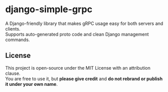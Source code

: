 # django-simple-grpc

A Django-friendly library that makes gRPC usage easy for both servers and clients.  
Supports auto-generated proto code and clean Django management commands.


## License

This project is open-source under the MIT License with an attribution clause.  
You are free to use it, but **please give credit** and **do not rebrand or publish it under your own name**.